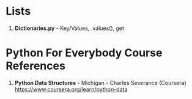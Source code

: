 #  Lists
1.  **Dictionaries.py** - Key/Values, .values(), get  

#  Python For Everybody Course References
1.  **Python Data Structures** - Michigan - Charles Severance (Coursera)   
	https://www.coursera.org/learn/python-data
